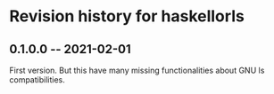 # Revision history for haskellorls

## 0.1.0.0 -- 2021-02-01

First version. But this have many missing functionalities about GNU ls compatibilities.

